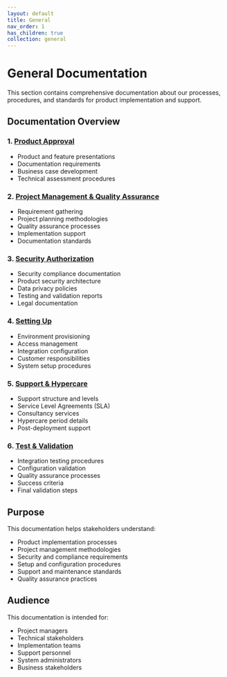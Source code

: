 ```yaml
---
layout: default
title: General
nav_order: 1
has_children: true
collection: general
---
```


# General Documentation

This section contains comprehensive documentation about our processes, procedures, and standards for product implementation and support.

## Documentation Overview

### 1. [Product Approval](/general/product-approval)
- Product and feature presentations
- Documentation requirements
- Business case development
- Technical assessment procedures

### 2. [Project Management & Quality Assurance](/general/project-management)
- Requirement gathering
- Project planning methodologies
- Quality assurance processes
- Implementation support
- Documentation standards

### 3. [Security Authorization](/general/security-authorization)
- Security compliance documentation
- Product security architecture
- Data privacy policies
- Testing and validation reports
- Legal documentation

### 4. [Setting Up](/general/setup)
- Environment provisioning
- Access management
- Integration configuration
- Customer responsibilities
- System setup procedures

### 5. [Support & Hypercare](/general/support-and-hypercare)
- Support structure and levels
- Service Level Agreements (SLA)
- Consultancy services
- Hypercare period details
- Post-deployment support

### 6. [Test & Validation](/general/test-validation)
- Integration testing procedures
- Configuration validation
- Quality assurance processes
- Success criteria
- Final validation steps

## Purpose

This documentation helps stakeholders understand:
- Product implementation processes
- Project management methodologies
- Security and compliance requirements
- Setup and configuration procedures
- Support and maintenance standards
- Quality assurance practices

## Audience

This documentation is intended for:
- Project managers
- Technical stakeholders
- Implementation teams
- Support personnel
- System administrators
- Business stakeholders
